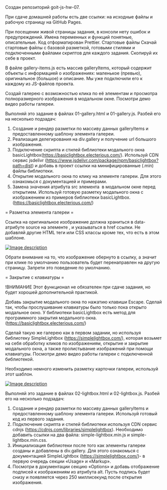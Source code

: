 <!-- ------   Критерии приема  ------ -->

Создан репозиторий goit-js-hw-07.

При сдаче домашней работы есть две ссылки: на исходные файлы и рабочую страницу на GitHub Pages.

При посещении живой страницы задания, в консоли нету ошибок и предупреждений.
Имена переменных и функций понятные, описательные.
Код отформатирован Prettier.
Стартовые файлы
Скачай стартовые файлы с базовой разметкой, готовыми стилями и подключенными файлами скриптов для каждого задания. Скопируй их себе в проект.

В файле gallery-items.js есть массив galleryItems, который содержит объекты с информацией о изображениях: маленькое (превью), оригинальное (большое) и описание. Мы уже подключили его к каждому из JS-файлов проекта.

<!-- ------    Задание 1 - галерея изображений   ------ -->

Создай галерею с возможностью клика по её элементам и просмотра полноразмерного изображения в модальном окне. Посмотри демо видео работы галереи.

Выполняй это задание в файлах 01-gallery.html и 01-gallery.js. Разбей его на несколько подзадач:

1. Создание и рендер разметки по массиву данных galleryItems и предоставленному шаблону элемента галереи.
2. Реализация делегирования на div.gallery и получение url большого изображения.
3. Подключение скрипта и стилей библиотеки модального окна basicLightbox(https://basiclightbox.electerious.com/). Используй CDN сервис jsdelivr (https://www.jsdelivr.com/package/npm/basiclightbox?path=dist) и добавь в проект ссылки на минифицированные (.min) файлы библиотеки.
4. Открытие модального окна по клику на элементе галереи. Для этого ознакомься с документацией и примерами.
5. Замена значения атрибута src элемента <img> в модальном окне перед открытием. Используй готовую разметку модального окна с изображением из примеров библиотеки basicLightbox.(https://basiclightbox.electerious.com/)

=  Разметка элемента галереи =

Ссылка на оригинальное изображение должна храниться в data-атрибуте source на элементе <img>, и указываться в href ссылки. Не добавляй другие HTML теги или CSS классы кроме тех, что есть в этом шаблоне.

<div class="gallery__item">
  <a class="gallery__link" href="large-image.jpg">
    <img
      class="gallery__image"
      src="small-image.jpg"
      data-source="large-image.jpg"
      alt="Image description"
    />
  </a>
</div>

Обрати внимание на то, что изображение обернуто в ссылку, а значит при клике по умолчанию пользователь будет перенаправлен на другую страницу. Запрети это поведение по умолчанию.

= Закрытие с клавиатуры =

!ВНИМАНИЕ
Этот функционал не обязателен при сдаче задания, но будет хорошей дополнительной практикой.

Добавь закрытие модального окна по нажатию клавиши Escape. Сделай так, чтобы прослушивание клавиатуры было только пока открыто модальное окно. У библиотеки basicLightbox есть метод для программного закрытия модального окна.(https://basiclightbox.electerious.com/)

<!-- ------    Задание 2 - библиотека SimpleLightbox   ------ -->

Сделай такую же галерею как в первом задании, но используя библиотеку SimpleLightbox (https://simplelightbox.com/), которая возьмет на себя обработку кликов по изображениям, открытие и закрытие модального окна, а также пролистывание изображений при помощи клавиатуры. Посмотри демо видео работы галереи с подключенной библиотекой.

Необходимо немного изменить разметку карточки галереи, используй этот шаблон.

<a class="gallery__item" href="large-image.jpg">
  <img class="gallery__image" src="small-image.jpg" alt="Image description" />
</a>

Выполняй это задание в файлах 02-lightbox.html и 02-lightbox.js. Разбей его на несколько подзадач:

1. Создание и рендер разметки по массиву данных galleryItems и предоставленному шаблону элемента галереи. Используй готовый код из первого задания.
2. Подключение скрипта и стилей библиотеки используя CDN сервис cdnjs 
    (https://cdnjs.com/libraries/simplelightbox).
    Необходимо добавить ссылки на два файла: simple-lightbox.min.js и simple-lightbox.min.css.
3. Инициализация библиотеки после того как элементы галереи созданы и добавлены в div.gallery. Для этого ознакомься с документацией SimpleLightbox (https://simplelightbox.com/)- в первую очередь секции «Usage» и «Markup».
4. Посмотри в документации секцию «Options» и добавь отображение подписей к изображениям из атрибута alt. Пусть подпись будет снизу и появляется через 250 миллисекунд после открытия изображения.